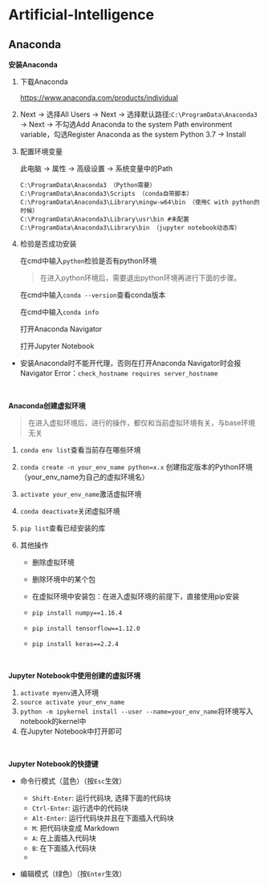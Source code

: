 # Artificial-Intelligence

## Anaconda



**安装Anaconda**

1. 下载Anaconda   

   <https://www.anaconda.com/products/individual>

2. Next -> 选择All Users -> Next -> 选择默认路径:`C:\ProgramData\Anaconda3` -> Next -> 不勾选Add Anaconda to the system Path environment variable，勾选Register Anaconda as the system Python 3.7 -> Install

3. 配置环境变量

   此电脑 -> 属性 -> 高级设置 -> 系统变量中的Path 

   ```
   C:\ProgramData\Anaconda3 （Python需要）
   C:\ProgramData\Anaconda3\Scripts （conda自带脚本）
   C:\ProgramData\Anaconda3\Library\mingw-w64\bin （使用C with python的时候）
   C:\ProgramData\Anaconda3\Library\usr\bin	#未配置
   C:\ProgramData\Anaconda3\Library\bin （jupyter notebook动态库）
   ```

4. 检验是否成功安装

   在cmd中输入`python`检验是否有python环境

   > 在进入python环境后，需要退出python环境再进行下面的步骤。

   在cmd中输入`conda --version`查看conda版本

   在cmd中输入`conda info`

   打开Anaconda Navigator

   打开Jupyter Notebook

   

* 安装Anaconda时不能开代理，否则在打开Anaconda Navigator时会报Navigator Error：`check_hostname requires server_hostname`



<br/>

**Anaconda创建虚拟环境**

> 在进入虚拟环境后，进行的操作，都仅和当前虚拟环境有关，与base环境无关

1. `conda env list`查看当前存在哪些环境
2. `conda create -n your_env_name python=x.x` 创建指定版本的Python环境（your_env_name为自己的虚拟环境名）
3. `activate your_env_name`激活虚拟环境

4. `conda deactivate`关闭虚拟环境

5. `pip list`查看已经安装的库

6. 其他操作

   * 删除虚拟环境

   * 删除环境中的某个包

   * 在虚拟环境中安装包：在进入虚拟环境的前提下，直接使用pip安装   
   * `pip install numpy==1.16.4`

   * `pip install tensorflow==1.12.0`

   * `pip install keras==2.2.4`    



<br/>

**Jupyter Notebook中使用创建的虚拟环境**

1. `activate myenv`进入环境
2. `source activate your_env_name`
3. `python -m ipykernel install --user --name=your_env_name`将环境写入notebook的kernel中
4. 在Jupyter Notebook中打开即可

<br/>

**Jupyter Notebook的快捷键**

* 命令行模式（蓝色）（按`Esc`生效）
  * `Shift-Enter`: 运行代码块, 选择下面的代码块
  * `Ctrl-Enter`: 运行选中的代码块
  * `Alt-Enter`: 运行代码块并且在下面插入代码块
  * `M`: 把代码块变成 Markdown
  * `A`: 在上面插入代码块
  * `B`: 在下面插入代码块
  * 

* 编辑模式（绿色）（按`Enter`生效）
